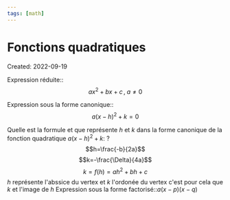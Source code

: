 ```yaml
---
tags: [math] 
---
```

# Fonctions quadratiques
Created: 2022-09-19

Expression réduite::$$ax^2+bx+c\,,\;a\neq0$$
<!--SR:!2023-10-04,31,290-->

Expression sous la forme canonique::$$a(x-h)^2+k=0$$
<!--SR:!2023-10-06,33,290-->

Quelle est la formule et que représente $h$ et $k$ dans la forme canonique de la fonction quadratique $a(x-h)^2+k$:
?
$$h=\frac{-b}{2a}$$
$$k=-\frac{\Delta}{4a}$$
$$k=f(h)=ah^2+bh+c$$
$h$ représente l'abssice du vertex et $k$ l'ordonée du vertex c'est pour cela que $k$ et l'image de $h$
Expression sous la forme factorisé::$a(x-p)(x-q)$
<!--SR:!2023-09-19,16,270-->